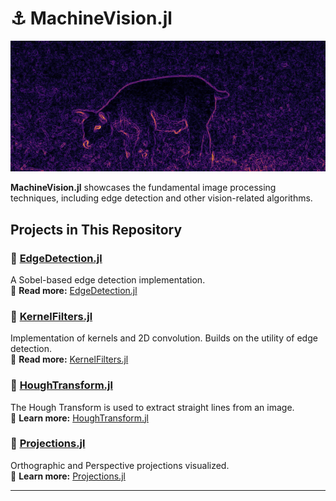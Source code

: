 # ⚓️ MachineVision.jl
<div align="center">
  <img src="https://github.com/singhtejus/MachineVision.jl/blob/main/MD/coverimg.png?raw=true">
</div>

**MachineVision.jl** showcases the fundamental image processing techniques, including edge detection and other vision-related algorithms.

## Projects in This Repository

### 🔹 [EdgeDetection.jl](https://github.com/singhtejus/MachineVision.jl/blob/main/MD/EdgeDetection.md)  
A Sobel-based edge detection implementation.  
🔗 **Read more:** [EdgeDetection.jl](https://github.com/singhtejus/MachineVision.jl/blob/main/MD/EdgeDetectionMD/EdgeDetection.md)

### 🔹 [KernelFilters.jl](https://github.com/singhtejus/MachineVision.jl/blob/main/MD/KernelFilters.md)
Implementation of kernels and 2D convolution. Builds on the utility of edge detection.  
🔗 **Read more:** [KernelFilters.jl](https://github.com/singhtejus/MachineVision.jl/blob/main/MD/KernelFiltersMD/KernelFilters.md)

### 🔹 [HoughTransform.jl](https://github.com/singhtejus/MachineVision.jl/blob/main/MD/HoughTransform.md)  
The Hough Transform is used to extract straight lines from an image.  
🔗 **Learn more:** [HoughTransform.jl](https://github.com/singhtejus/MachineVision.jl/blob/main/MD/HoughTransformMD/HoughTransform.md)

### 🔹 [Projections.jl](https://github.com/singhtejus/MachineVision.jl/blob/main/projections.jl)  
Orthographic and Perspective projections visualized.    
🔗 **Learn more:** [Projections.jl](https://github.com/singhtejus/MachineVision.jl/blob/main/projections.jl)

---
